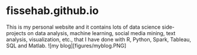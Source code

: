 # fissehab.github.io
This is my personal website and it contains lots of data science side-projects
on data analysis, machine learning, social media mining, text analysis, visualization, etc.,
that I have done with R, Python, Spark, Tableau, SQL and Matlab.
![my blog][figures/myblog.PNG]
